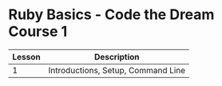 # Ruby Basics - Code the Dream Course 1
Lesson | Description
--- | ---
1 | Introductions, Setup, Command Line
